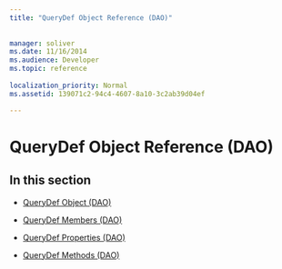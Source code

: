 ```yaml
---
title: "QueryDef Object Reference (DAO)"
 
 
manager: soliver
ms.date: 11/16/2014
ms.audience: Developer
ms.topic: reference
  
localization_priority: Normal
ms.assetid: 139071c2-94c4-4607-8a10-3c2ab39d04ef

---
```


# QueryDef Object Reference (DAO)

## In this section

- [QueryDef Object (DAO)](querydef-object-dao.md)
    
- [QueryDef Members (DAO)](querydef-members-dao.md)
    
- [QueryDef Properties (DAO)](querydef-properties-dao.md)
    
- [QueryDef Methods (DAO)](querydef-methods-dao.md)
    

